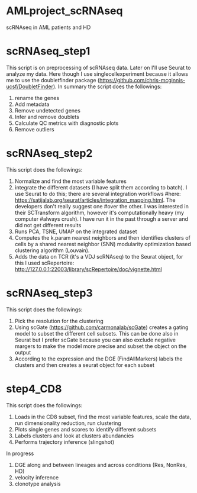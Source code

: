 # AMLproject_scRNAseq
scRNAseq in AML patients and HD
# scRNAseq_step1
This script is on preprocessing of scRNAseq data. Later on I'll use Seurat to analyze my data. Here though I use singlecellexperiment because it allows me to use the doubletfinder package (https://github.com/chris-mcginnis-ucsf/DoubletFinder). 
In summary the script does the followings:
1) rename the genes
2) Add metadata
3) Remove undetected genes
3) Infer and remove doublets
4) Calculate QC metrics with diagnostic plots
5) Remove outliers
# scRNAseq_step2
This script does the followings:
1) Normalize and find the most variable features 
2) integrate the different datasets (I have split them according to batch). I use Seurat to do this; there are several integration workflows
#here: https://satijalab.org/seurat/articles/integration_mapping.html. The developers don't really suggest one 
#over the other. I was interested in their SCTransform algorithm, however it's computationally heavy (my computer
#always crush). I have run it in the past through a server and did not get different results
3) Runs PCA, TSNE, UMAP on the integrated dataset
4) Computes the k.param nearest neighbors and then identifies clusters of cells by a shared nearest neighbor (SNN) modularity optimization based clustering algorithm (Louvain). 
5) Adds the data on TCR (it's a VDJ scRNAseq) to the Seurat object, for this I used scRepertoire: http://127.0.0.1:22003/library/scRepertoire/doc/vignette.html 
# scRNAseq_step3
This script does the followings:
1) Pick the resolution for the clustering
2) Using scGate (https://github.com/carmonalab/scGate) creates a gating model to subset the different cell subsets. This can be done also in Seurat but I prefer scGate because you can also exclude negative margers to make the model more precise and subset the object on the output 
3) According to the expression and the DGE (FindAllMarkers) labels the clusters and then creates a seurat object for each subset
# step4_CD8
This script does the followings:
1) Loads in the CD8 subset, find the most variable features, scale the data, run dimensionality reduction, run clustering
2) Plots single genes and scores to identify different subsets
3) Labels clusters and look at clusters abundancies
4) Performs trajectory inference (slingshot)

In progress
1) DGE along and between lineages and across conditions (Res, NonRes, HD)
2) velocity inference
3) clonotype analysis
